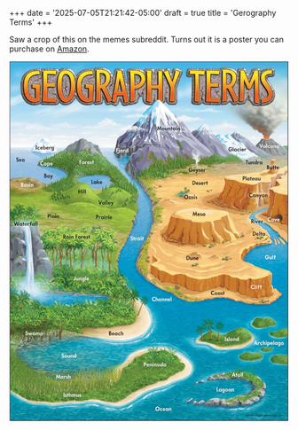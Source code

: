+++
date = '2025-07-05T21:21:42-05:00'
draft = true
title = 'Gerography Terms'
+++

Saw a crop of this on the memes subreddit. Turns out it is a poster
you can purchase on [Amazon](https://a.co/d/8Qqp0wx).

![Geography Terms](geography-terms.jpg "Geography Terms")
